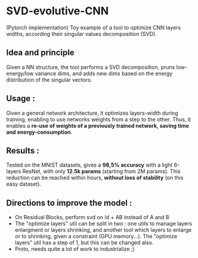 # SVD-evolutive-CNN
(Pytorch implementation)
Toy example of a tool to optimize CNN layers widths, according their singular values decomposition (SVD).

## Idea and principle
Given a NN structure, the tool performs a SVD decomposition, pruns low-energy/low variance dims, and adds new dims based on the energy distribution of the singular vectors.

## Usage :
Given a general network architecture, it optimizes layers-width during training, enabling to use networks weights from a step to the other.
Thus, it enables a **re-use of weights of a previously trained network, saving time and energy-consumption**.

## Results :
Tested on the MNIST datasets, gives a **98,5% accuracy** with a light 6-layers ResNet, with only **12.5k params** (starting from 2M params). This reduction can be reached within hours, **without loss of stability** (on this easy dataset).

## Directions to improve the model : 
- On Residual Blocks, perform svd on Id + AB instead of A and B
- The "optimize layers" util can be split in two : one utils to manage layers enlargment or layers shrinking, and another tool which layers to enlarge or to shrinking, given a constraint (GPU memory...). The "optimize layers" util has a step of 1, but this can be changed also.
- Proto, needs quite a lot of work to industrialize ;)
